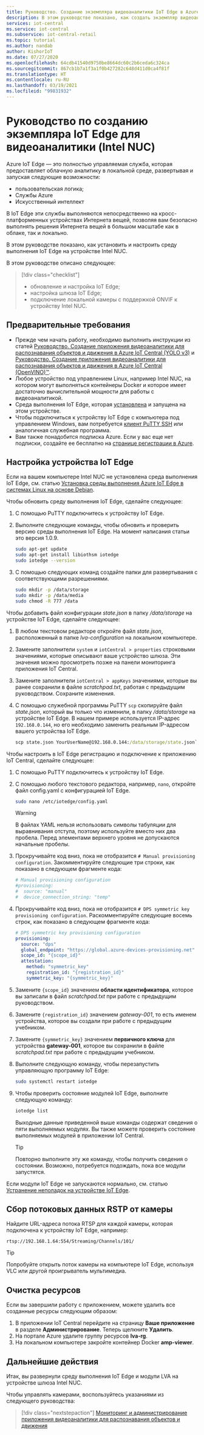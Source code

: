 ```yaml
---
title: Руководство. Создание экземпляра видеоаналитики IoT Edge в Azure IoT Central (Intel NUC)
description: В этом руководстве показано, как создать экземпляр видеоаналитики IoT Edge для использования с шаблоном приложения видеоаналитики для распознавания объектов и движения.
services: iot-central
ms.service: iot-central
ms.subservice: iot-central-retail
ms.topic: tutorial
ms.author: nandab
author: KishorIoT
ms.date: 07/27/2020
ms.openlocfilehash: 64cdb41540d9750be8664dc60c2b6ceda6c324ca
ms.sourcegitcommit: 867cb1b7a1f3a1f0b427282c648d411d0ca4f81f
ms.translationtype: HT
ms.contentlocale: ru-RU
ms.lasthandoff: 03/19/2021
ms.locfileid: "99831932"
---
```

# <a name="tutorial-create-an-iot-edge-instance-for-video-analytics-intel-nuc"></a>Руководство по созданию экземпляра IoT Edge для видеоаналитики (Intel NUC)

Azure IoT Edge — это полностью управляемая служба, которая предоставляет облачную аналитику в локальной среде, развертывая и запуская следующие возможности:

* пользовательская логика;
* Службы Azure
* Искусственный интеллект

В IoT Edge эти службы выполняются непосредственно на кросс-платформенных устройствах Интернета вещей, позволяя вам безопасно выполнять решения Интернета вещей в большом масштабе как в облаке, так и локально.

В этом руководстве показано, как установить и настроить среду выполнения IoT Edge на устройстве Intel NUC.

В этом руководстве описано следующее:
> [!div class="checklist"]
> * обновление и настройка IoT Edge;
> * настройка шлюза IoT Edge;
> * подключение локальной камеры с поддержкой ONVIF к устройству Intel NUC.

## <a name="prerequisites"></a>Предварительные требования

* Прежде чем начать работу, необходимо выполнить инструкции из статей [Руководство. Создание приложения видеоаналитики для распознавания объектов и движения в Azure IoT Central (YOLO v3)](./tutorial-video-analytics-create-app-yolo-v3.md) и [Руководство. Создание приложения видеоаналитики для распознавания объектов и движения в Azure IoT Central (OpenVINO)&trade;](tutorial-video-analytics-create-app-openvino.md).
* Любое устройство под управлением Linux, например Intel NUC, на котором могут выполняться контейнеры Docker и которое имеет достаточно вычислительной мощности для работы с видеоаналитикой.
* Среда выполнения IoT Edge, которая [установлена](../../iot-edge/how-to-install-iot-edge.md) и запущена на этом устройстве.
* Чтобы подключиться к устройству IoT Edge с компьютера под управлением Windows, вам потребуется [клиент PuTTY SSH](https://www.chiark.greenend.org.uk/~sgtatham/putty/latest.html) или аналогичная служебная программа.
* Вам также понадобится подписка Azure. Если у вас еще нет подписки, создайте ее бесплатно на [странице регистрации в Azure](https://aka.ms/createazuresubscription).

## <a name="configure-the-iot-edge-device"></a>Настройка устройства IoT Edge

Если на вашем компьютере Intel NUC не установлена среда выполнения IoT Edge, см. статью [Установка среды выполнения Azure IoT Edge в системах Linux на основе Debian](../../iot-edge/how-to-install-iot-edge.md).

Чтобы обновить среду выполнения IoT Edge, сделайте следующее:

1. С помощью PuTTY подключитесь к устройству IoT Edge.

1. Выполните следующие команды, чтобы обновить и проверить версию среды выполнения IoT Edge. На момент написания статьи это версия 1.0.9.

    ```bash
    sudo apt-get update
    sudo apt-get install libiothsm iotedge
    sudo iotedge --version
    ```

1. С помощью следующих команд создайте папки для развертывания с соответствующими разрешениями.

    ```bash
    sudo mkdir -p /data/storage
    sudo mkdir -p /data/media
    sudo chmod -R 777 /data
    ```

Чтобы добавить файл конфигурации *state.json* в папку */data/storage* на устройстве IoT Edge, сделайте следующее:

1. В любом текстовом редакторе откройте файл *state.json*, расположенный в папке *lva-configuration* на локальном компьютере.

1. Замените заполнители `system` и `iotCentral > properties` строковыми значениями, которые описывают ваше устройство шлюза. Эти значения можно просмотреть позже на панели мониторинга приложения IoT Central.

1. Замените заполнители `iotCentral > appKeys` значениями, которые вы ранее сохранили в файле *scratchpad.txt*, работая с предыдущим руководством. Сохраните изменения.

1. С помощью служебной программы PuTTY `scp` скопируйте файл *state.json*, который вы только что изменили, в папку */data/storage* на устройстве IoT Edge. В нашем примере используется IP-адрес `192.168.0.144`, но его необходимо заменить реальным IP-адресом вашего устройства IoT Edge.

    ```cmd
    scp state.json YourUserName@192.168.0.144:/data/storage/state.json`
    ```

Чтобы настроить в IoT Edge регистрацию и подключение к приложению IoT Central, сделайте следующее:

1. С помощью PuTTY подключитесь к устройству IoT Edge.

1. С помощью любого текстового редактора, например, `nano`, откройте файл config.yaml с конфигурацией IoT Edge.

    ```bash
    sudo nano /etc/iotedge/config.yaml
    ```

    > [!WARNING]
    > В файлах YAML нельзя использовать символы табуляции для выравнивания отступа, поэтому используйте вместо них два пробела. Перед элементами верхнего уровня не допускаются начальные пробелы.

1. Прокручивайте код вниз, пока не отобразится `# Manual provisioning configuration`. Закомментируйте следующие три строки, как показано в следующем фрагменте кода:

    ```yaml
    # Manual provisioning configuration
    #provisioning:
    #  source: "manual"
    #  device_connection_string: "temp"
    ```

1. Прокручивайте код вниз, пока не отобразится `# DPS symmetric key provisioning configuration`. Раскомментируйте следующие восемь строк, как показано в следующем фрагменте кода:

    ```yaml
    # DPS symmetric key provisioning configuration
    provisioning:
      source: "dps"
      global_endpoint: "https://global.azure-devices-provisioning.net"
      scope_id: "{scope_id}"
      attestation:
        method: "symmetric_key"
        registration_id: "{registration_id}"
        symmetric_key: "{symmetric_key}"
    ```

1. Замените `{scope_id}` значением **области идентификатора**, которое вы записали в файл *scratchpad.txt* при работе с предыдущим руководством.

1. Замените `{registration_id}` значением *gateway-001*, то есть именем устройства, которое вы создали при работе с предыдущим учебником.

1. Замените `{symmetric_key}` значением **первичного ключа** для устройства **gateway-001**, которое вы сохранили в файле *scratchpad.txt* при работе с предыдущим учебником.

1. Выполните следующую команду, чтобы перезапустить управляющую программу IoT Edge:

    ```bash
    sudo systemctl restart iotedge
    ```

1. Чтобы проверить состояние модулей IoT Edge, выполните следующую команду:

    ```bash
    iotedge list
    ```

    Выходные данные приведенной выше команды содержат сведения о пяти выполняемых модулях. Вы также можете проверить состояние выполняемых модулей в приложении IoT Central.

    > [!TIP]
    > Повторно выполните эту же команду, чтобы получить сведения о состоянии. Возможно, потребуется подождать, пока все модули запустятся.

Если модули IoT Edge не запускаются нормально, см. статью [Устранение неполадок на устройстве IoT Edge](../../iot-edge/troubleshoot.md).

## <a name="collect-the-rtsp-stream-from-your-camera"></a>Сбор потоковых данных RSTP от камеры

Найдите URL-адреса потока RTSP для каждой камеры, которая подключена к устройству IoT Edge, например:

`rtsp://192.168.1.64:554/Streaming/Channels/101/`

> [!TIP]
> Попробуйте открыть поток камеры на компьютере IoT Edge, используя VLC или другой проигрыватель мультимедиа.

## <a name="clean-up-resources"></a>Очистка ресурсов

Если вы завершили работу с приложением, можете удалить все созданные ресурсы следующим образом:

1. В приложении IoT Central перейдите на страницу **Ваше приложение** в разделе **Администрирование**. Теперь щелкните **Удалить**.
1. На портале Azure удалите группу ресурсов **lva-rg**.
1. На локальном компьютере закройте контейнер Docker **amp-viewer**.

## <a name="next-steps"></a>Дальнейшие действия

Итак, вы развернули среду выполнения IoT Edge и модули LVA на устройстве шлюза Intel NUC.

Чтобы управлять камерами, воспользуйтесь указаниями из следующего руководства:

> [!div class="nextstepaction"]
> [Мониторинг и администрирование приложения видеоаналитики для распознавания объектов и движения](./tutorial-video-analytics-manage.md)